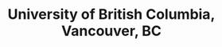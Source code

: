 ---
title: "University of British Columbia, Vancouver, BC"
project_id: 
conf_date: 2000-01-06
conference_id: ""
presenters:
   - peter_bandettini
summary: "University of British Columbia, Vancouver, BC"
file: /assets/presentations/
filename: 
layout: presentation
---